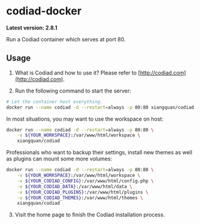 # codiad-docker
**Latest version: 2.8.1**

Run a Codiad container which serves at port 80.

## Usage
1. What is Codiad and how to use it? Please refer to
[http://codiad.com](http://codiad.com).

2. Run the following command to start the server:
```bash
# Let the container host everything.
docker run --name codiad -d --restart=always -p 80:80 xiangquan/codiad
```
In most situations, you may want to use the workspace on host:
```bash
docker run --name codiad -d --restart=always -p 80:80 \
    -v ${YOUR_WORKSPACE}:/var/www/html/workspace \
    xiangquan/codiad
```
Professionals who want to backup their settings, install new themes as well as
plugins can mount some more volumes:
```bash
docker run --name codiad -d --restart=always -p 80:80 \
    -v ${YOUR_WORKSPACE}:/var/www/html/workspace \
    -v ${YOUR_CODIAD_CONFIG}:/var/www/html/config.php \
    -v ${YOUR_CODIAD_DATA}:/var/www/html/data \
    -v ${YOUR_CODIAD_PLUGINS}:/var/www/html/plugins \
    -v ${YOUR_CODIAD_THEMES}:/var/www/html/themes \
    xiangquan/codiad
```
3. Visit the home page to finish the Codiad installation process.
